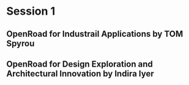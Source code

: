 # Session 1
## OpenRoad for Industrail Applications by TOM Spyrou


## OpenRoad for Design Exploration and Architectural Innovation by Indira Iyer
